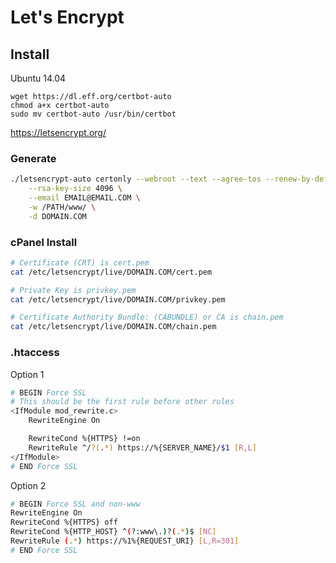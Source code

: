 # Let's Encrypt

## Install

Ubuntu 14.04

```
wget https://dl.eff.org/certbot-auto
chmod a+x certbot-auto
sudo mv certbot-auto /usr/bin/certbot
```

https://letsencrypt.org/

### Generate

```bash
./letsencrypt-auto certonly --webroot --text --agree-tos --renew-by-default \
    --rsa-key-size 4096 \
    --email EMAIL@EMAIL.COM \
    -w /PATH/www/ \
    -d DOMAIN.COM
```

### cPanel Install


```bash
# Certificate (CRT) is cert.pem
cat /etc/letsencrypt/live/DOMAIN.COM/cert.pem

# Private Key is privkey.pem
cat /etc/letsencrypt/live/DOMAIN.COM/privkey.pem

# Certificate Authority Bundle: (CABUNDLE) or CA is chain.pem
cat /etc/letsencrypt/live/DOMAIN.COM/chain.pem
```

### .htaccess

Option 1

```bash
# BEGIN Force SSL
# This should be the first rule before other rules
<IfModule mod_rewrite.c>
    RewriteEngine On

    RewriteCond %{HTTPS} !=on
    RewriteRule ^/?(.*) https://%{SERVER_NAME}/$1 [R,L]
</IfModule>
# END Force SSL
```

Option 2

```bash
# BEGIN Force SSL and non-www
RewriteEngine On
RewriteCond %{HTTPS} off
RewriteCond %{HTTP_HOST} ^(?:www\.)?(.*)$ [NC]
RewriteRule (.*) https://%1%{REQUEST_URI} [L,R=301]
# END Force SSL
```
